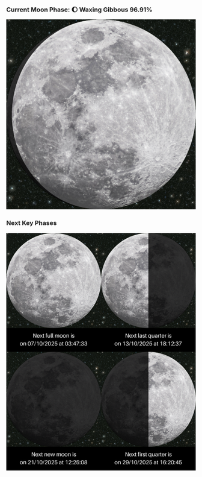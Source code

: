 ### Current Moon Phase: 🌔 Waxing Gibbous 96.91%
![Moon Phase](moonphase.png)
### Next Key Phases
![Gallery](gallery.png)